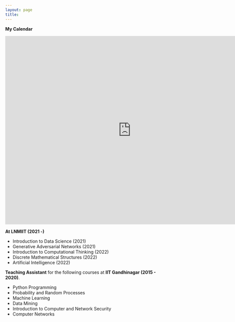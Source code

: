 ```yaml
---
layout: page
title: 
---
```


**My Calendar**

<iframe src="https://calendar.google.com/calendar/embed?height=600&wkst=2&bgcolor=%23ffffff&ctz=Asia%2FKolkata&showPrint=0&showCalendars=0&showNav=1&mode=WEEK&src=aW5kcmFkZWVwLm1hc3RhbkBsbm1paXQuYWMuaW4&color=%23039BE5" style="border-width:0" width="800" height="600" frameborder="0" scrolling="no"></iframe>



**At LNMIIT (2021 -)**

- Introduction to Data Science (2021)
- Generative Adversarial Networks (2021)
- Introduction to Computational Thinking (2022)
- Discrete Mathematical Structures (2022) 
- Artificial Intelligence (2022)


**Teaching Assistant** for the following courses at **IIT Gandhinagar (2015 - 2020)**. 

- Python Programming            
- Probability and Random Processes 
- Machine Learning             
- Data Mining
- Introduction to Computer and Network Security
- Computer Networks              
